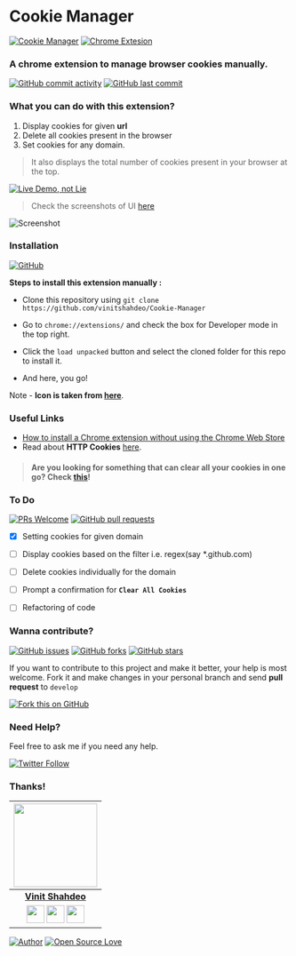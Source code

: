 # Cookie Manager

[![Cookie Manager](https://img.shields.io/badge/Cookie-Manager-teal.svg?colorA=red&colorB=blue&style=flat)](https://github.com/vinitshahdeo/Cookie-Manager) [![Chrome Extesion](https://img.shields.io/badge/Chrome-Extension-teal.svg?style=flat&logo=google-chrome&logoColor=white)](https://github.com/vinitshahdeo/Cookie-Manager)

### A chrome extension to manage browser cookies manually.

[![GitHub commit activity](https://img.shields.io/github/commit-activity/y/vinitshahdeo/Cookie-Manager?logo=github)](https://github.com/vinitshahdeo/Cookie-Manager/) [![GitHub last commit](https://img.shields.io/github/last-commit/vinitshahdeo/Cookie-Manager?logo=git&logoColor=white)](https://github.com/vinitshahdeo/Cookie-Manager/)


### What you can do with this extension?

1. Display cookies for given **url**
2. Delete all cookies present in the browser
3. Set cookies for any domain.

> It also displays the total number of cookies present in your browser at the top.

[![Live Demo, not Lie](https://forthebadge.com/images/badges/its-not-a-lie-if-you-believe-it.svg)](https://github.com/vinitshahdeo/Cookie-Manager/)

> Check the screenshots of UI [here](https://github.com/vinitshahdeo/Cookie-Manager/tree/master/assets)

![Screenshot](https://github.com/vinitshahdeo/Cookie-Manager/blob/master/assets/Screenshot%202019-01-17%20at%2010.57.41%20PM.png?raw=true)

### Installation

[![GitHub](https://img.shields.io/github/license/vinitshahdeo/Cookie-Manager?logo=github)](https://github.com/vinitshahdeo/Cookie-Manager/)

**Steps to install this extension manually :**

- Clone this repository using `git clone https://github.com/vinitshahdeo/Cookie-Manager`

- Go to `chrome://extensions/` and check the box for Developer mode in the top right.

- Click the `load unpacked` button and select the cloned folder for this repo to install it.

- And here, you go!

Note - **Icon is taken from [here](https://pngtree.com/free-icon/clean_419342)**.

### Useful Links

- [How to install a Chrome extension without using the Chrome Web Store](https://blog.hunter.io/how-to-install-a-chrome-extension-without-using-the-chrome-web-store-31902c780034)
- Read about **HTTP Cookies** [here](https://developer.mozilla.org/en-US/docs/Web/HTTP/Cookies).

>#### Are you looking for something that can clear all your cookies in one go? Check [this](https://vinitshahdeo.github.io/cookie-cleaner/)!

### To Do

[![PRs Welcome](https://img.shields.io/badge/PRs-welcome-brightgreen.svg?logo=github)](https://github.com/vinitshahdeo/Cookie-Manager/pulls) [![GitHub pull requests](https://img.shields.io/github/issues-pr/vinitshahdeo/Cookie-Manager?logo=git&logoColor=white)](https://github.com/vinitshahdeo/Cookie-Manager/pulls)

- [X] Setting cookies for given domain

- [ ] Display cookies based on the filter i.e. regex(say *.github.com)

- [ ] Delete cookies individually for the domain

- [ ] Prompt a confirmation for **`Clear All Cookies`**

- [ ] Refactoring of code

### Wanna contribute?

[![GitHub issues](https://img.shields.io/github/issues/vinitshahdeo/Cookie-Manager?logo=github)](https://github.com/vinitshahdeo/Cookie-Manager/issues) [![GitHub forks](https://img.shields.io/github/forks/vinitshahdeo/Cookie-Manager?logo=github)](https://github.com/vinitshahdeo/Cookie-Manager/network) [![GitHub stars](https://img.shields.io/github/stars/vinitshahdeo/Cookie-Manager?color=red&logo=github)](https://github.com/vinitshahdeo/Cookie-Manager/stargazers) 

If you want to contribute to this project and make it better, your help is most welcome. Fork it and make changes in your personal branch and send **pull request** to `develop`

[![Fork this on GitHub](https://img.shields.io/badge/Click&nbsp;to&nbsp;Fork-This&nbsp;repository-orange.svg?style=for-the-badge&logo=git)](https://github.com/vinitshahdeo/Cookie-Manager/fork) 

### Need Help?

Feel free to ask me if you need any help.

[![Twitter Follow](https://img.shields.io/twitter/follow/Vinit_Shahdeo?style=social)](https://twitter.com/Vinit_Shahdeo)



### Thanks!

|                                                                                         <a href="https://www.eatmy.news/2020/06/code-like-you-eat-i-mean-code-daily-as.html"><img src="https://raw.githubusercontent.com/vinitshahdeo/Water-Monitoring-System/master/assets/vinit-shahdeo.jpg" width="150px " height="150px" /></a>                                                                                         |
| :------------------------------------------------------------------------------------------------------------------------------------------------------------------------------------------------------------------------------------------------------------------------------------------------------------------------------------------: |
|                                                                                                                                        **[Vinit Shahdeo](https://fayz.in/stories/s/1522/0/?ckt_id=ZGL1ZGVk&title=story_of_vinit_shahdeo)**                                                                                                                                        |
| <a href="https://twitter.com/Vinit_Shahdeo"><img src="https://raw.githubusercontent.com/vinitshahdeo/Water-Monitoring-System/master/assets/twitter.png" width="32px" height="32px"></a> <a href="https://www.facebook.com/vinit.shahdeo"><img src="https://raw.githubusercontent.com/vinitshahdeo/Water-Monitoring-System/master/assets/facebook.png" width="32px" height="32px"></a> <a href="https://www.linkedin.com/in/vinitshahdeo/"><img src="https://raw.githubusercontent.com/vinitshahdeo/Water-Monitoring-System/master/assets/linkedin.png" width="32px" height="32px"></a> |

[![Author](https://img.shields.io/badge/Author-@vinitshahdeo-gray.svg?colorA=gray&colorB=dodgerblue&logo=github)](https://github.com/vinitshahdeo/) [![Open Source Love](https://badges.frapsoft.com/os/v2/open-source.svg?v=103)](https://github.com/vinitshahdeo)
